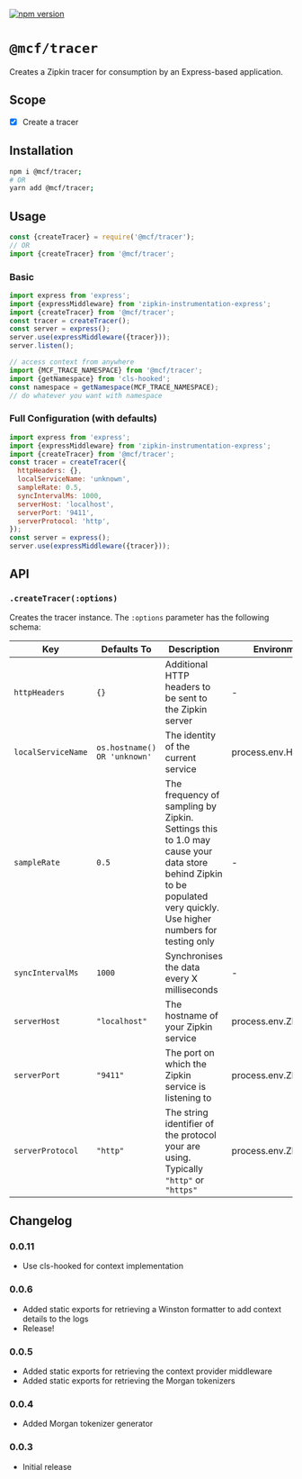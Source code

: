 [![npm version](https://badge.fury.io/js/%40mcf%2Ftracer.svg)](https://badge.fury.io/js/%40mcf%2Ftracer)

# `@mcf/tracer`
Creates a Zipkin tracer for consumption by an Express-based application.

## Scope

- [x] Create a tracer

## Installation

```bash
npm i @mcf/tracer;
# OR
yarn add @mcf/tracer;
```

## Usage

```js
const {createTracer} = require('@mcf/tracer');
// OR
import {createTracer} from '@mcf/tracer';
```

### Basic

```js
import express from 'express';
import {expressMiddleware} from 'zipkin-instrumentation-express';
import {createTracer} from '@mcf/tracer';
const tracer = createTracer();
const server = express();
server.use(expressMiddleware({tracer}));
server.listen();

// access context from anywhere
import {MCF_TRACE_NAMESPACE} from '@mcf/tracer';
import {getNamespace} from 'cls-hooked';
const namespace = getNamespace(MCF_TRACE_NAMESPACE);
// do whatever you want with namespace

```

### Full Configuration (with defaults)

```js
import express from 'express';
import {expressMiddleware} from 'zipkin-instrumentation-express';
import {createTracer} from '@mcf/tracer';
const tracer = createTracer({
  httpHeaders: {},
  localServiceName: 'unknown',
  sampleRate: 0.5,
  syncIntervalMs: 1000,
  serverHost: 'localhost',
  serverPort: '9411',
  serverProtocol: 'http',
});
const server = express();
server.use(expressMiddleware({tracer}));
```

## API

### `.createTracer(:options)`
Creates the tracer instance. The `:options` parameter has the following schema:

| Key | Defaults To | Description | Environment variable
| --- | --- | --- | ---
| `httpHeaders` | `{}` | Additional HTTP headers to be sent to the Zipkin server | -
| `localServiceName` | `os.hostname() OR 'unknown'` | The identity of the current service | process.env.HOSTNAME
| `sampleRate` | `0.5` | The frequency of sampling by Zipkin. Settings this to 1.0 may cause your data store behind Zipkin to be populated very quickly. Use higher numbers for testing only | -
| `syncIntervalMs` | `1000` | Synchronises the data every X milliseconds | -
| `serverHost` | `"localhost"` | The hostname of your Zipkin service | process.env.ZIPKIN_HOST
| `serverPort` | `"9411"` | The port on which the Zipkin service is listening to | process.env.ZIPKIN_PORT
| `serverProtocol` | `"http"` | The string identifier of the protocol your are using. Typically `"http"` or `"https"` | process.env.ZIPKIN_PROTOCOL

## Changelog
### 0.0.11
- Use cls-hooked for context implementation
### 0.0.6
- Added static exports for retrieving a Winston formatter to add context details to the logs
- Release!
### 0.0.5
- Added static exports for retrieving the context provider middleware
- Added static exports for retrieving the Morgan tokenizers
### 0.0.4
- Added Morgan tokenizer generator
### 0.0.3
- Initial release